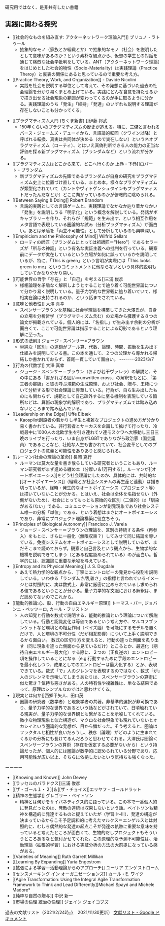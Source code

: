 
研究用ではなく、是非共有したい書籍

## 実践に関わる探究

- [[社会的なものを組み直す: アクターネットワーク理論入門]] ブリュノ・ラトゥール
	- 抽象的なモノ（家族とか組織とか）で抽象的なモノ（社会）を説明したとして意味があるのか？という素朴な観点から、仮想の学生との対話を通じて痛烈な社会学批判をしている。ANT（アクターネットワーク理論）をはじめとした社会的物性（Socio-Materiality）は実践理論（Practice Theroy）と裏表の関係にあると思っているので重要な考え方。
- [[Practice Theory, Work, and Organization]] - Davide Nicolini
	- 実践を社会を説明する単位として考えて、その発想に基づいた過去の社会理論を分かり易くまとめ上げている。実践にどんな含意を持たせるかで描き出せる社会現象の範囲が変わってくるのが手に取るように分かる。実践理論のうち「発生」「維持」「発達」のいずれも説明する理論が存在しないことも分かってくる。
* [[プラグマティズム入門 (ちくま新書) ]]伊藤 邦武
	* 150年くらいのプラグマティズムの歴史が追える。特に、三傑と言われるパース・ジェームズ・デューイから、言語論的転回（クワイン以降）と呼ばれる転換、真実は共同体が決める（ので実在しない）というネオプラグマティズム（ローティ）、とはいえ真偽判断できる人の能力の正当な評価を探る新プラグマティズム（ブランダムなど）という流れが分かる。
* [[プラグマティズムはどこから来て、どこへ行くのか 上巻・下巻]]ロバート・ブランダム
	* 新プラグマティズムの先鋒であるブランダムが自身の研究をプラグマティズム史上に位置づけ直している、まとめ本。様々なプラグマティズムが類型化されていて（カントやヴィトゲンシュタインもプラグマティストだったんだなとか）どこに向かっているのかが俯瞰的に眺められる。
* [[Between Saying & Doing]] Robert Brandom
	* 言説的実践としての言語ゲームと、実践理論でなかなか辿り着かなかい「発生」を説明しうる「明示化」という概念を解説している。発話がボキャブラリーを作り、それらが「規範」を生み出す、という相互作用をメタ言語で表現している圏論的な試み（分析プラグマティズム）が面白い。あとは矛盾を「両立不可能性」として分析しているのも興味深い。
* [[Empiricism and the Philosophy of Mind]] Wilfrid Sellars
	* ローティの師匠（ブランダムにとっては祖師匠＝"Hero"）であるセラーズが「所与の神話」という有名な実証主義への批判を行っている。観察前にデータが実在しているという立場が如何に誤っているかを説明しているが、特に、「This is green」という言明が実際には「This looks green to me」というコミットメントに他ならないという具体的説明もしていてかなり分かり易い。
* [[可能世界の哲学「存在」と「自己」を考える]]三浦 俊彦
	* 様相論理を矛盾なく解釈しようとすることで辿り着く可能世界論について分かり易く説明している。量子力学的な世界観に辿り着いていて、様相実在論は支持されるのか、という話までされている。
* [[意味と他者性]] 大澤 真幸 
	* スペンサーブラウンを基軸に社会学理論を構築してきた大澤氏が、自身の立場を分析哲学（プラグマティズム含む）の立場から擁護する８つの論文が掲載されている。個人的には、「名指し」が生み出す余剰の分析が面白くて、ここで可能世界論は指示することによる幻影であるという理解に至った。
* [[形式の法則]] ジョージ・スペンサー=ブラウン
	* 単純な「区別」の連鎖がブール算、代数、論理、時間、振動を生み出す仕組みを説明している書。この本を通して、２つの公理から導かれる帰結しか書かれておらず、首尾一貫していて面白い。
--------2023/3/7
* [[行為の代数学]] 大澤 真幸 
	* ジョージ・スペンサー＝ブラウン（および若干ヴァレラ）の解説と、その中にある「書かれざる囲い＝unwritten cross」の解釈をもとに、「第三者の審級」と彼の呼ぶ規範の生成原理、および社会、贈与、王権について分析する形で社会理論に昇華している。行為が、自ら生み出したものにも関わらず、規範として自己疎外するに至る機制を表現している箇所などは、算術の現象学的解釈であり、プラグマティズムでは踏み込めないところまで踏み込んでいる。
* [[Leadership on the Edge]] Uffe Elbæk
	* Kaospilot創設者の若かりし半生と複雑なプロジェクトの進め方が分かり易く書かれている。非行若者とサーカスを企画して拡げて行ったり、冷戦最中に1000人の北欧学生を引き連れてソ連モスクワへ大移動し三日三晩のライブを行ったり、いま自身がLGBTでありながら政治家（国会議員）であることなど、壮絶な人生も書かれていて、社会変革としてのプロジェクトの意義と可能性をありありと感じられる。
* [[ルーマン/社会の理論の革命]] 長岡 克行 
	* ルーマンは莫大な量を書き散らしている研究者ということもあり、ルーマン研究者がまず進める纏め本（分厚い＆1万円する）。ルーマンが[[オートポイエーシス]]をどう社会理論にしたのか、具体的には、共時的な[[オートポイエーシス]]（組織とか社会システムの再生産と連動）は描き切っているが、経時・発生的なオートポイエーシス（プロジェクト等）は描いていないことが分かる。とはいえ、社会は全体を名指せない（外側がないため）、社会にとってもっとも原始的な区別（二値的）は「馴染がある/ない」である、コミュニケーションが創発現象であり社会システム唯一の分析「単位」である、という着想はまさにオートポイエーシスであり、非常にプロジェクト理論構築に役立ちそう。
* [[Principles of Biological Autonomy]] Francisco J. Varela
	* ジョージ・スペンサー＝ブラウンの理論を、区別の持続する条件（再参入）をもとに、さらに一般化（無限収束？）してみせて同じ結論を導いている。免疫システムをオートポイエーシスとして説明しているが、まだそこまで読めておらず。観察と自己言及という観点から、生物学的な機構を説明できてしまう（とある程度認められている）のが面白い。哲学的には、認識論に重要な示唆を与えている。
* [[Entropy and its Physical Meaning]] J. S. Dugdale
	* あえて熱力学的な観点から、丁寧にエントロピーの発見から役割を説明している。いわゆる「ランダムさ/乱雑さ」の指標と言われているイメージとは対照的に、実は数式上、非常に厳密に定められているし求められる値であるということが分かる。量子力学的な文脈における解釈は、まだ読めてないのでこれから。
* [[能動的推論:心、脳、行動の自由エネルギー原理]] トーマス・パー, ジョバンニ・ペッツーロ, カール・フリストン
	* 人の知覚と行動を数式で説明する、能動的推論という理論について解説している。行動と認識変化は等価であるという考え方や、マルコフブランケットなど環境との相互作用（ベイズ脳）を可能にするモデルを置くだけで、人と環境の不可分性（だが相互影響）について上手く説明できるから面白い。 数式の区切り方を変えると、行動の違った側面を炙り出す（同じ現象を違った側面から見ているだけ）ところとか、最適化（期待自由エネルギー最大化）する際に、２つの（正負逆の）エントロピー項を操作していることになる（e.g.行動するために手段のエントロピーを最小化しつつ、成果としてのエントロピーは最大化する）とか、表現できている。数式「で」人のジレンマを表現するのではなく、数式「が」人のジレンマを示唆してしまうあたりは、スペンサーブラウンの算術に似た驚き？気持ち悪さがある。人の特有性や複雑性は、単なる結果であって、原理はシンプルなのではと思わせてくる。
* [[現実とは何か]]西郷甲矢人、田口茂
	* 圏論の研究者（数学者）と現象学者の共著。非基準的選択が非可換であり、量子力学的な世界であるという話などがされていて、日頃触れている現実が、量子力学的な世界観とも繋がることを示唆してくれている。微小な物理現象と似た構造が、マクロな社会現象でも現れていないとオカシイという圏論的な発想が、目から鱗だった。そう考えると、圏論はフラクタルと相性が良いだろうし、秩序（論理）がどのように生まれてくるかの分析にも長けてるんだろうと思わせてくれる。大澤氏は圏論＜スペンサーブラウンの算術（存在を仮定する必要がないから）という持論だったが、個人的には圏論が数学的に認められている分野であり、応用可能性が広い以上、そちらに依拠したいという気持ちも強くなった。



ーーーー

* [[Knowing and Known]] John Dewey
* [[ラッセルのパラドクス]]三浦 俊彦
* [[ザ・ゴール１・２]]＆[[ザ・チョイス]]エリヤフ・ゴールドラット
* [[精神の生態学]] グレゴリー・ベイトソン
	* 精神とは何かをサイバネティクス的に語っている。この本で一番個人的に発見だったのは、発散の連続は収束しないという話。ベイトソンも精神を構造的に発達するものと捉えていたが（学習II～III）、発達の構造が決まっているからこそ予定調和的に考えたマルクス＝エンゲルスとは対照的に、むしろ偶然的な発達の起点こそが発達の軌跡に重要な意味を持っていると考えたところが面白くて、生物的だしプロジェクトもそういうところあるなと気付かせてくれた。この原理的な予測不可能性は、活動理論（拡張的学習）における実証分析の方法の大前提になっている感がある。
* [[Varieties of Meaning]] Ruth Garrett Millikan 
* [[Learning By Expanding]] Yuria Engestrom
* [[拡張による学習―活動理論からのアプローチ]] ユーリア エンゲストローム
* [[センスメーキング イン オーガニゼーションズ]] カール・E. ワイク
* [[Agile Transformation: Using the Integral Agile Transformation Framework to Think and Lead Differently]]Michael Spayd and Michele Madore* 
* [[純粋な自然の贈与]] 中沢 新一 
* [[市場の倫理 統治の倫理]] ジェイン ジェイコブズ

過去の文献リスト（2021/2/24時点　2021/11/30更新）
[文献リスト - Google ドキュメント](https://docs.google.com/document/d/1oKyiF8FThHtMTqPRP3GFgnSXwvMqSYdSHi2JN06Rgx4/edit)
